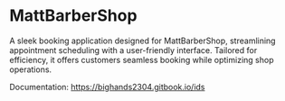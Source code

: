 # MattBarberShop
 A sleek booking application designed for MattBarberShop, streamlining appointment scheduling with a user-friendly interface. Tailored for efficiency, it offers customers seamless booking while optimizing shop operations.


Documentation: https://bighands2304.gitbook.io/ids